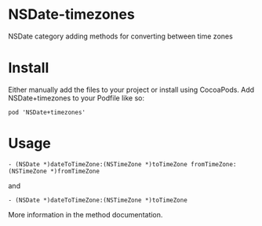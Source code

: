 NSDate-timezones
================

NSDate category adding methods for converting between time zones

# Install
Either manually add the files to your project or install using CocoaPods. Add NSDate+timezones to your Podfile like so:
```
pod 'NSDate+timezones'
```

# Usage
```
- (NSDate *)dateToTimeZone:(NSTimeZone *)toTimeZone fromTimeZone:(NSTimeZone *)fromTimeZone
```

and

```
- (NSDate *)dateToTimeZone:(NSTimeZone *)toTimeZone
```

More information in the method documentation.
